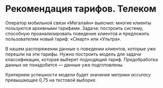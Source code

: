 # Рекомендация тарифов. Телеком

Оператор мобильной связи «Мегалайн» выяснил: многие клиенты пользуются архивными тарифами. Задача: построить систему, способную проанализировать поведение клиентов и предложить пользователям новый тариф: «Смарт» или «Ультра».

В нашем распоряжении данные о поведении клиентов, которые уже перешли на эти тарифы. Нужно построить модель для задачи классификации, которая выберет подходящий тариф. Предобработка данных не понадобится — данные уже подготовлены.

Критерием успешности модели будет значение метрики *accuracy* превышающее 0,75 на тестовой выборке.
